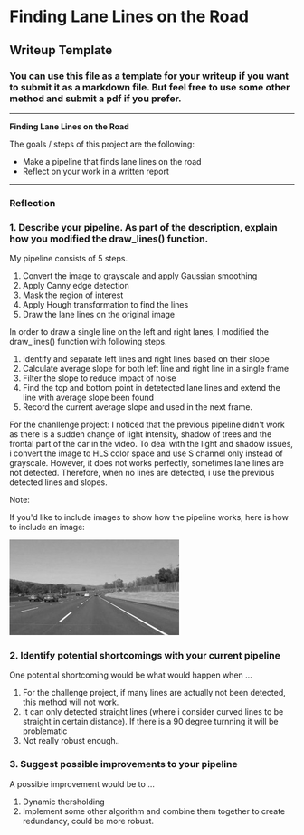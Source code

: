 # **Finding Lane Lines on the Road** 

## Writeup Template

### You can use this file as a template for your writeup if you want to submit it as a markdown file. But feel free to use some other method and submit a pdf if you prefer.

---

**Finding Lane Lines on the Road**

The goals / steps of this project are the following:
* Make a pipeline that finds lane lines on the road
* Reflect on your work in a written report


[//]: # (Image References)

[image1]: ./examples/grayscale.jpg "Grayscale"

---

### Reflection

### 1. Describe your pipeline. As part of the description, explain how you modified the draw_lines() function.
My pipeline consists of 5 steps. 
1. Convert the image to grayscale and apply Gaussian smoothing 
2. Apply Canny edge detection  
3. Mask the region of interest
3. Apply Hough transformation to find the lines
4. Draw the lane lines on the original image

In order to draw a single line on the left and right lanes, I modified the draw_lines() function with following steps.
1. Identify and separate left lines and right lines based on their slope
2. Calculate average slope for both left line and right line in a single frame 
3. Filter the slope to reduce impact of noise
4. Find the top and bottom point in detetected lane lines and extend the line with average slope been found
5. Record the current average slope and used in the next frame.

For the chanllenge project:
I noticed that the previous pipeline didn't work as there is a sudden change of light intensity, shadow of trees and the frontal part of the car in the video. To deal with the light and shadow issues, i convert the image to HLS color space and use S channel only instead of grayscale. However, it does not works perfectly, sometimes lane lines are not detected. Therefore, when no lines are detected, i use the previous detected lines and slopes. 

Note: 

If you'd like to include images to show how the pipeline works, here is how to include an image: 

![alt text][image1]


### 2. Identify potential shortcomings with your current pipeline


One potential shortcoming would be what would happen when ... 
1. For the challenge project, if many lines are actually not been detected, this method will not work. 
2. It can only detected straight lines (where i consider curved lines to be straight in certain distance). If there is a 90 degree turnning it will be problematic
3. Not really robust enough..




### 3. Suggest possible improvements to your pipeline

A possible improvement would be to ...
1. Dynamic thersholding
2. Implement some other algorithm and combine them together to create redundancy, could be more robust.


